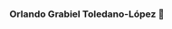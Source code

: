 ### Orlando Grabiel Toledano-López 👋

<!--
PhD Student in Computer Science. 
You can follow me on [🧪Research Gate🧪](https://www.researchgate.net/profile/Orlando-Toledano-Lopez-2): 

Here are some ideas to get you started:

- 🔭 I’m currently working on metaheuristic approaches for deep neural network optimization in NLP tasks.
- 🌱 I’m currently learning Natural Language Processing, Deep Learning and Transformers


